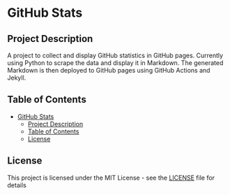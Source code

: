 # GitHub Stats

## Project Description

A project to collect and display GitHub statistics in GitHub pages. Currently using Python to scrape the data and display it in Markdown. The generated Markdown is then deployed to GitHub pages using GitHub Actions and Jekyll.

## Table of Contents

- [GitHub Stats](#github-stats)
  - [Project Description](#project-description)
  - [Table of Contents](#table-of-contents)
  - [License](#license)

## License

This project is licensed under the MIT License - see the [LICENSE](LICENSE) file for details
